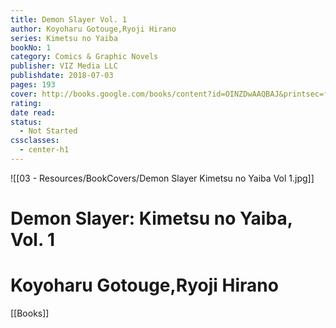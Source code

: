 ```yaml
---
title: Demon Slayer Vol. 1
author: Koyoharu Gotouge,Ryoji Hirano
series: Kimetsu no Yaiba
bookNo: 1
category: Comics & Graphic Novels
publisher: VIZ Media LLC
publishdate: 2018-07-03
pages: 193
cover: http://books.google.com/books/content?id=OINZDwAAQBAJ&printsec=frontcover&img=1&zoom=1&source=gbs_api
rating: 
date read: 
status:
  - Not Started
cssclasses:
  - center-h1
---
```

![[03 - Resources/BookCovers/Demon Slayer Kimetsu no Yaiba Vol 1.jpg]]
# Demon Slayer: Kimetsu no Yaiba, Vol. 1
# Koyoharu Gotouge,Ryoji Hirano







[[Books]]
